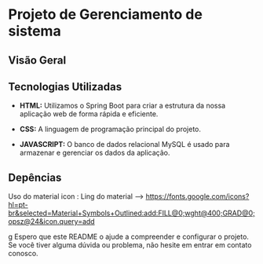 # Projeto de Gerenciamento de sistema



## Visão Geral  



## Tecnologias Utilizadas

- **HTML:** Utilizamos o Spring Boot para criar a estrutura da nossa aplicação web de forma rápida e eficiente.

- **CSS:** A linguagem de programação principal do projeto.

- **JAVASCRIPT:** O banco de dados relacional MySQL é usado para armazenar e gerenciar os dados da aplicação.


## Depências

Uso do material icon : Ling do material --> https://fonts.google.com/icons?hl=pt-br&selected=Material+Symbols+Outlined:add:FILL@0;wght@400;GRAD@0;opsz@24&icon.query=add
<!-- <link rel="stylesheet"href="https://fonts.googleapis.com/css2?family=Material+Symbols+Outlined:opsz,wght,FILL,GRAD@24,400,0,0" /> -->

g
Espero que este README o ajude a compreender e configurar o projeto. Se você tiver alguma dúvida  ou problema, não hesite em entrar em contato conosco.
